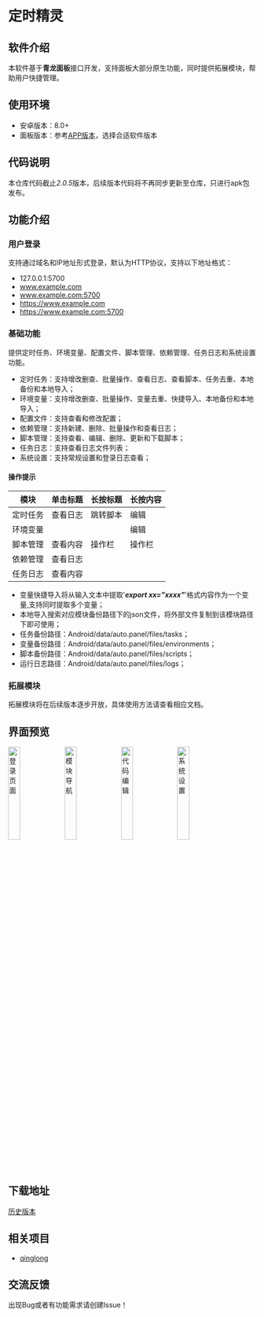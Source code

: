 # 定时精灵

## 软件介绍

本软件基于**青龙面板**接口开发，支持面板大部分原生功能，同时提供拓展模块，帮助用户快捷管理。

## 使用环境

* 安卓版本：8.0+
* 面板版本：参考[APP版本](https://gitee.com/wsfsp4/public-static-file/blob/master/qinglong/version.md)，选择合适软件版本

## 代码说明

本仓库代码截止*2.0.5*版本，后续版本代码将不再同步更新至仓库，只进行apk包发布。

## 功能介绍

### 用户登录

支持通过域名和IP地址形式登录，默认为HTTP协议，支持以下地址格式：

* 127.0.0.1:5700
* www.example.com
* www.example.com:5700
* https://www.example.com
* https://www.example.com:5700

### 基础功能

提供定时任务、环境变量、配置文件、脚本管理、依赖管理、任务日志和系统设置功能。

* 定时任务：支持增改删查、批量操作、查看日志、查看脚本、任务去重、本地备份和本地导入；
* 环境变量：支持增改删查、批量操作、变量去重、快捷导入、本地备份和本地导入；
* 配置文件：支持查看和修改配置；
* 依赖管理：支持新建、删除、批量操作和查看日志；
* 脚本管理：支持查看、编辑、删除、更新和下载脚本；
* 任务日志：支持查看日志文件列表；
* 系统设置：支持常规设置和登录日志查看；

#### 操作提示

| 模块   | 单击标题 | 长按标题 | 长按内容 |
|------|------|------|------|
| 定时任务 | 查看日志 | 跳转脚本 | 编辑   |
| 环境变量 |      |      | 编辑   |
| 脚本管理 | 查看内容 | 操作栏  | 操作栏  |
| 依赖管理 | 查看日志 |      |      |
| 任务日志 | 查看内容 |      |      |

- 变量快捷导入将从输入文本中提取'***export xx="xxxx"***'格式内容作为一个变量,支持同时提取多个变量；
- 本地导入搜索对应模块备份路径下的json文件，将外部文件复制到该模块路径下即可使用；
- 任务备份路径：Android/data/auto.panel/files/tasks；
- 变量备份路径：Android/data/auto.panel/files/environments；
- 脚本备份路径：Android/data/auto.panel/files/scripts；
- 运行日志路径：Android/data/auto.panel/files/logs；

### 拓展模块

拓展模块将在后续版本逐步开放，具体使用方法请查看相应文档。

## 界面预览

<img src="https://gitee.com/wsfsp4/public-static-file/raw/master/qinglong/p1.jpg" alt="登录页面" width="22%"> 
<img src="https://gitee.com/wsfsp4/public-static-file/raw/master/qinglong/p2.jpg" alt="模块导航" width="22%">  
<img src="https://gitee.com/wsfsp4/public-static-file/raw/master/qinglong/p3.jpg" alt="代码编辑" width="22%">  
<img src="https://gitee.com/wsfsp4/public-static-file/raw/master/qinglong/p4.jpg" alt="系统设置" width="22%">  

## 下载地址

[历史版本](https://gitee.com/wsfsp4/QingLong/releases)

## 相关项目

* [qinglong](https://github.com/whyour/qinglong)

## 交流反馈

出现Bug或者有功能需求请创建Issue！
